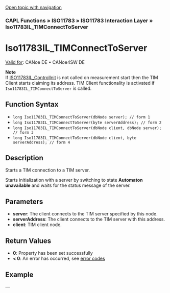 [Open topic with navigation](../../../../../../CANoeDEFamily.htm#Topics/CAPLFunctions/ISO11783/ISOInteractionLayer/Functions/CAPLfunctionIso11783ILtimConnectToServer.md)

### CAPL Functions » ISO11783 » ISO11783 Interaction Layer » Iso11783IL_TIMConnectToServer

# Iso11783IL_TIMConnectToServer

[Valid for](../../../../Shared/FeatureAvailability.md): CANoe DE • CANoe4SW DE

**Note**  
If [ISO11783IL_ControlInit](CAPLfunctionIso11783ILControlInit.md) is not called on measurement start then the TIM Client starts claiming its address. TIM Client functionality is activated if `Iso11783IL_TIMConnectToServer` is called.

## Function Syntax

- `long Iso11783IL_TIMConnectToServer(dbNode server); // form 1`
- `long Iso11783IL_TIMConnectToServer(byte serverAddress); // form 2`
- `long Iso11783IL_TIMConnectToServer(dbNode client, dbNode server); // form 3`
- `long Iso11783IL_TIMConnectToServer(dbNode client, byte serverAddress); // form 4`

## Description

Starts a TIM connection to a TIM server.

Starts initialization with a server by switching to state **Automaton unavailable** and waits for the status message of the server.

## Parameters

- **server**: The client connects to the TIM server specified by this node.
- **serverAddress**: The client connects to the TIM server with this address.
- **client**: TIM client node.

## Return Values

- **0**: Property has been set successfully
- **< 0**: An error has occurred, see [error codes](../../../CAPLfunctionsISOj1939ErrorCodes.md)

## Example

—